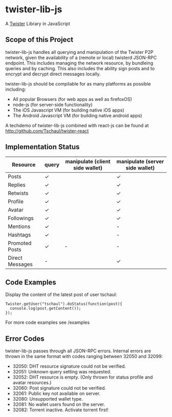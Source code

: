 # twister-lib-js
A [Twister](http://twister.net.co) Library in JavaScript

## Scope of this Project

twister-lib-js handles all querying and manipulation of the Twister P2P network, given the availability of a (remote or local) twisterd JSON-RPC endpoint. This includes managing the network resource, by bundleing queries and by caching. This also includes the ability sign posts and to encrypt and decrypt direct messages locally.

twister-lib-js should be compilable for as many platforms as possible including:
- All popular Browsers (for web apps as well as firefoxOS)
- node-js (for server-side functionality)
- The iOS Javascript VM (for building native iOS apps)
- The Android Javascript VM (for building native android apps)

A techdemo of twister-lib-js combined with react-js can be found at http://github.com/Tschaul/twister-react

## Implementation Status

| Resource    	| query |  manipulate (client side wallet) | manipulate (server side wallet) |
|-|-|-|-|
| Posts     	| ✓     |                            |	✓						|
| Replies     	| ✓     |                            |	✓						|
| Retwists     	| ✓     |                            |	✓						|
| Profile     	| ✓     |                            |	✓						|
| Avatar     	| ✓     |                            |	✓						|
| Followings   	| ✓     |                            |	✓						|
| Mentions     	| ✓     |                            |	-						|
| Hashtags     	| ✓     |                            |	-						|
| Promoted Posts|  ✓    |  -                         |	-						|
| Direct Messages| -    |                            |	✓						|| 


## Code Examples

Display the content of the latest post of user tschaul:

```
Twister.getUser("tschaul").doStatus(function(post){
  console.log(post.getContent());  
});
```

For more code examples see /examples

## Error Codes

twister-lib-js passes through all JSON-RPC errors. Internal errors are thrown in the same format with codes ranging between 32050 and 32099:

* 32050: DHT resource signature could not be verified.
* 32051: Unknown query setting was requested.
* 32052: DHT resource is empty. (Only thrown for status profile and avatar resources.)
* 32060: Post signature could not be verified.
* 32061: Public key not available on server.
* 32080: Unsupported wallet type.
* 32081: No wallet users found on the server.
* 32082: Torrent inactive. Activate torrent first!
